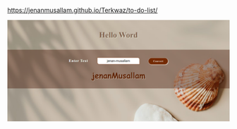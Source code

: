 https://jenanmusallam.github.io/Terkwaz/to-do-list/

![](https://github.com/Jenanmusallam/Terkwaz/blob/main/convert-to-camel-casing/convert-to-camel-casing.png)
